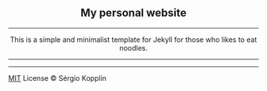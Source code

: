 <p align="center">
    <h2 align="center">My personal website</h2>
</p>

***
<p align="center">This is a simple and minimalist template for Jekyll for those who likes to eat noodles.</p>

***
---

[MIT](http://kopplin.mit-license.org/) License © Sérgio Kopplin
